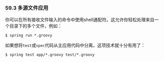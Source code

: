 ### 59.3 多源文件应用

你可以在所有接收文件输入的命令中使用shell通配符。这允许你轻松处理来自一个目录下的多个文件，例如：
```shell
$ spring run *.groovy
```
如果想将`test`或`spec`代码从主应用代码中分离，这项技术就十分有用了：
```shell
$ spring test app/*.groovy test/*.groovy
```

